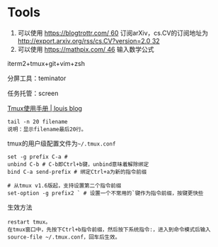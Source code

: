 # Tools

1. 可以使用 [https://blogtrottr.com/ 60](https://blogtrottr.com/) 订阅arXiv，cs.CV的订阅地址为 [http://export.arxiv.org/rss/cs.CV?version=2.0 32](http://export.arxiv.org/rss/cs.CV?version=2.0)
2. 可以使用 [https://mathpix.com/ 46](https://mathpix.com/) 输入数学公式

iterm2+tmux+git+vim+zsh

分屏工具：teminator

任务托管：screen

[Tmux使用手册 | louis blog](http://louiszhai.github.io/2017/09/30/tmux/#新建会话)

```
tail -n 20 filename
说明：显示filename最后20行。
```

tmux的用户级配置文件为`~/.tmux.conf`

```
set -g prefix C-a #
unbind C-b # C-b即Ctrl+b键，unbind意味着解除绑定
bind C-a send-prefix # 绑定Ctrl+a为新的指令前缀

# 从tmux v1.6版起，支持设置第二个指令前缀
set-option -g prefix2 ` # 设置一个不常用的`键作为指令前缀，按键更快些
```

生效方法

```
restart tmux。
在tmux窗口中，先按下Ctrl+b指令前缀，然后按下系统指令:，进入到命令模式后输入source-file ~/.tmux.conf，回车后生效。
```

